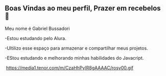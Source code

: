 ## Boas Vindas ao meu perfil, Prazer em recebelos 👋

Meu nome é Gabriel Bussadori 

-Estou estudando pelo Alura.

-Ultilizo esse espaço para armazenar e compartilhar meus projetos.

-EStou estudando e melhorando minhas habilidades do Javacript.



![]()
https://media1.tenor.com/m/CzaHhPyIR8gAAAAC/rosy00.gif


